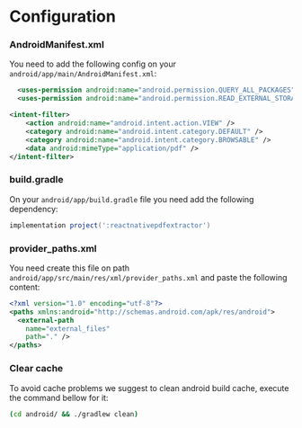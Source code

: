 # Configuration

### AndroidManifest.xml

You need to add the following config on your `android/app/main/AndroidManifest.xml`:

```xml
  <uses-permission android:name="android.permission.QUERY_ALL_PACKAGES"  />
  <uses-permission android:name="android.permission.READ_EXTERNAL_STORAGE" />
```

```xml
<intent-filter>
    <action android:name="android.intent.action.VIEW" />
    <category android:name="android.intent.category.DEFAULT" />
    <category android:name="android.intent.category.BROWSABLE" />
    <data android:mimeType="application/pdf" />
</intent-filter>
```

### build.gradle

On your `android/app/build.gradle` file you need add the following dependency:

```groovy
implementation project(':reactnativepdfextractor')
```

### provider_paths.xml

You need create this file on path `android/app/src/main/res/xml/provider_paths.xml` and paste the following content:

```xml
<?xml version="1.0" encoding="utf-8"?>
<paths xmlns:android="http://schemas.android.com/apk/res/android">
  <external-path
    name="external_files"
    path="." />
</paths>
```

### Clear cache

To avoid cache problems we suggest to clean android build cache, execute the command bellow for it:

```sh
(cd android/ && ./gradlew clean)
```
